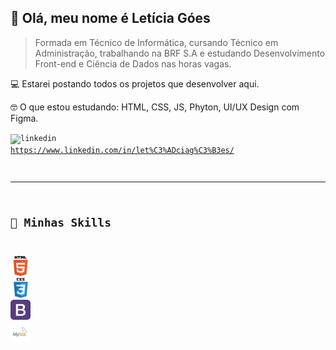 ## 💜 Olá, meu nome é <strong>Letícia Góes</strong>

> Formada em Técnico de Informática, cursando Técnico em Administração, trabalhando na BRF S.A e estudando Desenvolvimento Front-end e Ciência de Dados nas horas vagas.

💻 Estarei postando todos os projetos que desenvolver aqui.

🤓 O que estou estudando: HTML, CSS, JS, Phyton, UI/UX Design com Figma.

<code><img height="20" src="https://www.flaticon.com/svg/vstatic/svg/61/61109.svg?token=exp=1620514632~hmac=d06e0c53f1a86d88e6be95053b6f7911" alt="linkedin"/> https://www.linkedin.com/in/let%C3%ADciag%C3%B3es/

----

## 🚀 Minhas Skills

<code><img height="32" src="https://raw.githubusercontent.com/github/explore/80688e429a7d4ef2fca1e82350fe8e3517d3494d/topics/html/html.png" alt="HTML5"/></code>
<code><img height="32" src="https://raw.githubusercontent.com/github/explore/80688e429a7d4ef2fca1e82350fe8e3517d3494d/topics/css/css.png" alt="CSS"/></code>
<code><img height="32" src="https://raw.githubusercontent.com/github/explore/80688e429a7d4ef2fca1e82350fe8e3517d3494d/topics/bootstrap/bootstrap.png" alt="Bootstrap"/></code>
<code><img height="32" src="https://raw.githubusercontent.com/github/explore/80688e429a7d4ef2fca1e82350fe8e3517d3494d/topics/mysql/mysql.png" alt="MySQL"/></code>
